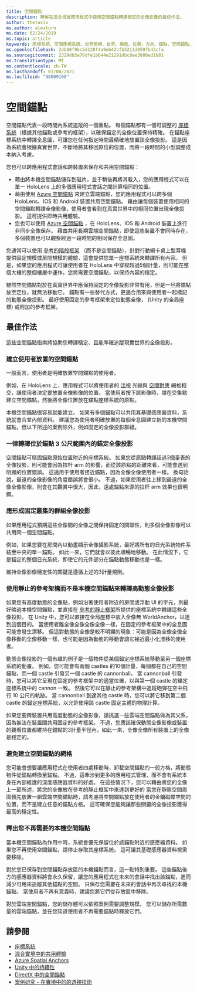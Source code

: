 ```yaml
---
title: 空間錨點
description: 瞭解在混合現實應用程式中使用空間錨點轉譯穩定的全像影像的最佳作法。
author: thetuvix
ms.author: alexturn
ms.date: 02/24/2019
ms.topic: article
keywords: 座標系統、空間座標系統、世界規模、世界、縮放、位置、方向、錨點、空間錨點、世界鎖定、全球鎖定、持續性、共用、混合現實耳機、windows mixed reality 耳機、虛擬實境耳機、HoloLens
ms.openlocfilehash: 2db88f9bc5d128f4a9eb42cfb5211d0597b43cfa
ms.sourcegitcommit: 2329db5a76dfe1b844e21291dbc8ee3888ed1b81
ms.translationtype: MT
ms.contentlocale: zh-TW
ms.lasthandoff: 01/08/2021
ms.locfileid: "98009108"
---
```

# <a name="spatial-anchors"></a>空間錨點

空間錨點代表一段時間內系統追蹤的一個重點。 每個錨點都有一個可調整的 [座標系統](coordinate-systems.md)（根據其他錨點或參考的框架），以確保錨定的全像位置保持精確。  在錨點座標系統中轉譯全息圖，可讓您在任何指定時間最精確地放置該全像投影。 這是因為系統會根據真實世界，不斷地將其移回原位的位置，而將一段時間的小型調整成本納入考慮。

您也可以跨應用程式會話和跨裝置來保存和共用空間錨點：
* 藉由將本機空間錨點儲存到磁片，並于稍後再將其載入，您的應用程式可以在單一 HoloLens 上的多個應用程式會話之間計算相同的位置。
* 藉由使用 <a href="https://docs.microsoft.com/azure/spatial-anchors/overview" target="_blank">Azure 空間錨點</a> 來建立雲端錨點，您的應用程式可以跨多個 HoloLens、IOS 和 Android 裝置共用空間錨點。 藉由讓每個裝置使用相同的空間錨點轉譯全像影像，使用者會看到在真實世界中的相同位置出現全像投影。 這可提供即時共用體驗。
* 您也可以使用 <a href="https://docs.microsoft.com/azure/spatial-anchors/overview" target="_blank">Azure 空間錨點</a> ，在 HoloLens、IOS 和 Android 裝置上進行非同步全像保存。 藉由共用長期雲端空間錨點，即使這些裝置不會同時存在，多個裝置也可以觀察經過一段時間的相同保存全息圖。

您通常可以使用 [參考的階段框架](coordinate-systems.md#stage-frame-of-reference) （而不是空間錨點），針對行動網卡桌上型耳機提供固定規模或房間規模的體驗，這會提供您單一座標系統來轉譯所有內容。 但是，如果您的應用程式可讓使用者在 HoloLens 中穿梭超過5個計量，則可能在整個大樓的整個樓層中運作，您將需要空間錨點，以保持內容的穩定。

雖然空間錨點對於在真實世界中應保持固定的全像投影非常有用，但是一旦將錨點放至定位，就無法移動它。 錨點有一些替代方式，更適合用來與使用者一起標記的動態全像投影。 最好使用固定的參考框架來定位動態全像， (Unity 的全局座標) 或附加的參考框架。

## <a name="best-practices"></a>最佳作法

這些空間錨點指南將協助您轉譯穩定、且能準確追蹤現實世界的全像投影。

### <a name="create-spatial-anchors-where-users-place-them"></a>建立使用者放置的空間錨點

一般而言，使用者是明確放置空間錨點的使用者。

例如，在 HoloLens 上，應用程式可以將使用者的 [注視](gaze-and-commit.md) 光線與 [空間對應](spatial-mapping.md) 網格相交，讓使用者決定要放置全像影像的位置。 當使用者按下該影像時，請在交集點建立空間錨點，然後將全像位置放在錨點座標系統的原點。

本機空間錨點很容易就能建立。 如果有多個錨點可以共用其基礎感應器資料，系統就會合並內部資料。 建議您為使用者明確放置的每個全息圖建立新的本機空間錨點，但以下所述的案例除外，例如固定的全像投影群組。

### <a name="always-render-anchored-holograms-within-3-meters-of-their-anchor"></a>一律轉譯位於錨點 3 公尺範圍內的錨定全像投影

空間錨點可穩固錨點原始位置附近的座標系統。 如果您從原點轉譯超過3個量表的全像投影，則可能會因為拉杆 arm 的影響，而從該原點的距離來看，可能會遇到明顯的位置錯誤。 這適用于使用者接近錨點，因為全像全像使用者一樣。 換句話說，最遠的全像影像的角度錯誤將會很小。 不過，如果使用者往上移到最遠的全像全像影像，則會在其觀賞中很大，因此，遠處錨點來源的拉杆 arm 效果也很明顯。

### <a name="group-holograms-that-should-form-a-rigid-cluster"></a>應形成固定叢集的群組全像投影

如果應用程式預期這些全像間的全像之間保持固定的關聯性，則多個全像影像可以共用同一個空間錨點。

例如，如果您要在房間內以動畫顯示全像攝影系統，最好將所有的日光系統物件系結至中央的單一錨點。 如此一來，它們就會以彼此順暢地移動。 在此情況下，它是錨定的整個日光系統，即使它的元件部分在錨點動態移動也是一樣。

維持全像影像穩定性的關鍵是遵循上述的3計量規則。

### <a name="render-highly-dynamic-holograms-using-the-stationary-frame-of-reference-instead-of-a-local-spatial-anchor"></a>使用靜止的參考架構而不是本機空間錨點來轉譯高動態全像投影

如果您有高度動態的全像點，例如沿著使用者附近的房間或浮動 UI 的字元，則最好略過本機空間錨點，並直接在 [參考的靜止框架](coordinate-systems.md#stationary-frame-of-reference)所提供的座標系統中轉譯這些全像投影。 在 Unity 中，您可以直接在全局座標中放入全像無 WorldAnchor，以達到這個目的。 當使用者離全像全像全像全像一樣，在固定的參考框架中的全息圖可能會發生漂移。 但這對動態的全像是較不明顯的現象：可能是因為全像全像全像移動的全像移動一樣，也可能是因為動態的移動會讓它接近最小化漂移的使用者。

動態全像投影的一個有趣的例子是一個物件從某個錨定座標系統移動至另一個座標系統的動畫。 例如，您可能會有兩個 castles 的10個計量，每個都在自己的空間錨點，而一個 castle 引發另一個 castle 的 cannonball。 當 cannonball 引發時，您可以將它呈現在固定的參考框架中的適當位置，以與第一個 castle 的錨定座標系統中的 cannon 一致。 然後它可以在靜止的參考架構中追蹤砲彈在空中飛行 10 公尺的軌跡。 當 cannonball 到達其他 castle 時，您可以將它移到第二個 castle 的錨定座標系統，以允許使用該 castle 固定主體的物理計算。

如果您要跨裝置共用高度動態的全像影像，請挑選一些雲端空間錨點做為其父系，因為無法在裝置間共用固定的參考框架。  不過，您應該確保動態全像影像或裝置的觀看位置都維持在錨點的3計量半徑內，如此一來，全像全像所有裝置上的全像是穩定的。

### <a name="avoid-creating-a-grid-of-spatial-anchors"></a>避免建立空間錨點的網格

您可能會想要讓應用程式在使用者四處移動時，卸載空間錨點的一般方格，將動態物件從錨點轉換至錨點。 不過，這牽涉到更多的應用程式管理，而不會有系統本身在內部維護的深度感應器資料的好處。 在這些情況下，您可以藉由將您的全像上一節所述，將您的全像放在參考的靜止框架中來達到更好的
當您在靜態空間周圍預先放置一組雲端空間錨點時，請考慮將空間錨點放在使用者的金鑰磁碟空間的位置，而不是建立任意的錨點方格。 這可確保您能夠讓那些關鍵的全像投影獲得最高的穩定性。

### <a name="release-local-spatial-anchors-you-no-longer-need"></a>釋出您不再需要的本機空間錨點

當本機空間錨點為作用中時，系統會優先保留位於該錨點附近的感應器資料。 如果您不再使用空間錨點，請停止存取其座標系統。 這可讓其基礎感應器資料視需要移除。

對於您已保存到空間錨點存放區的本機錨點而言，這一點特別重要。 這些錨點後方的感應器資料將會永久保留，讓您的應用程式在未來的會話中找出該錨點，進而減少可用來追蹤其他錨點的空間。 只保存您需要在未來的會話中再次尋找的本機錨點。 當使用者不再有意義時，建議您將它們從存放區中移除。

對於雲端空間錨點，您的儲存體可以依照案例需要調整規模。 您可以儲存所需數量的雲端錨點，並在您知道使用者不再需要錨點時釋放它們。

## <a name="see-also"></a>請參閱

* [座標系統](coordinate-systems.md)
* [混合實境中的共用體驗](../develop/platform-capabilities-and-apis/shared-experiences-in-mixed-reality.md)
* <a href="https://docs.microsoft.com/azure/spatial-anchors" target="_blank">Azure Spatial Anchors</a>
* [Unity 中的持續性](../develop/unity/persistence-in-unity.md)
* [DirectX 中的空間錨點](../develop/native/coordinate-systems-in-directx.md#place-holograms-in-the-world-using-spatial-anchors)
* [案例研究 - 在實境中的的透視技術](../out-of-scope/case-study-looking-through-holes-in-your-reality.md)
